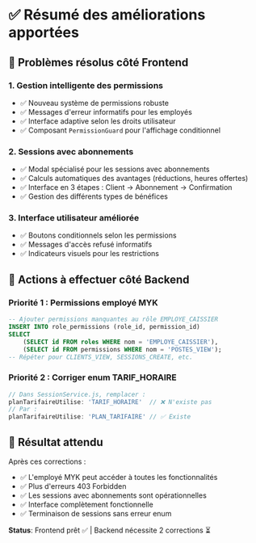 # ✅ Résumé des améliorations apportées

## 🎯 Problèmes résolus côté Frontend

### 1. **Gestion intelligente des permissions**
- ✅ Nouveau système de permissions robuste
- ✅ Messages d'erreur informatifs pour les employés
- ✅ Interface adaptive selon les droits utilisateur
- ✅ Composant `PermissionGuard` pour l'affichage conditionnel

### 2. **Sessions avec abonnements**
- ✅ Modal spécialisé pour les sessions avec abonnements
- ✅ Calculs automatiques des avantages (réductions, heures offertes)
- ✅ Interface en 3 étapes : Client → Abonnement → Confirmation
- ✅ Gestion des différents types de bénéfices

### 3. **Interface utilisateur améliorée**
- ✅ Boutons conditionnels selon les permissions
- ✅ Messages d'accès refusé informatifs
- ✅ Indicateurs visuels pour les restrictions

## 🔧 Actions à effectuer côté Backend

### Priorité 1 : Permissions employé MYK
```sql
-- Ajouter permissions manquantes au rôle EMPLOYE_CAISSIER
INSERT INTO role_permissions (role_id, permission_id)
SELECT 
    (SELECT id FROM roles WHERE nom = 'EMPLOYE_CAISSIER'),
    (SELECT id FROM permissions WHERE nom = 'POSTES_VIEW');
-- Répéter pour CLIENTS_VIEW, SESSIONS_CREATE, etc.
```

### Priorité 2 : Corriger enum TARIF_HORAIRE
```javascript
// Dans SessionService.js, remplacer :
planTarifaireUtilise: 'TARIF_HORAIRE'  // ❌ N'existe pas
// Par :
planTarifaireUtilise: 'PLAN_TARIFAIRE' // ✅ Existe
```

## 🎉 Résultat attendu

Après ces corrections :
- ✅ L'employé MYK peut accéder à toutes les fonctionnalités
- ✅ Plus d'erreurs 403 Forbidden
- ✅ Les sessions avec abonnements sont opérationnelles
- ✅ Interface complètement fonctionnelle
- ✅ Terminaison de sessions sans erreur enum

**Status**: Frontend prêt ✅ | Backend nécessite 2 corrections ⏳
